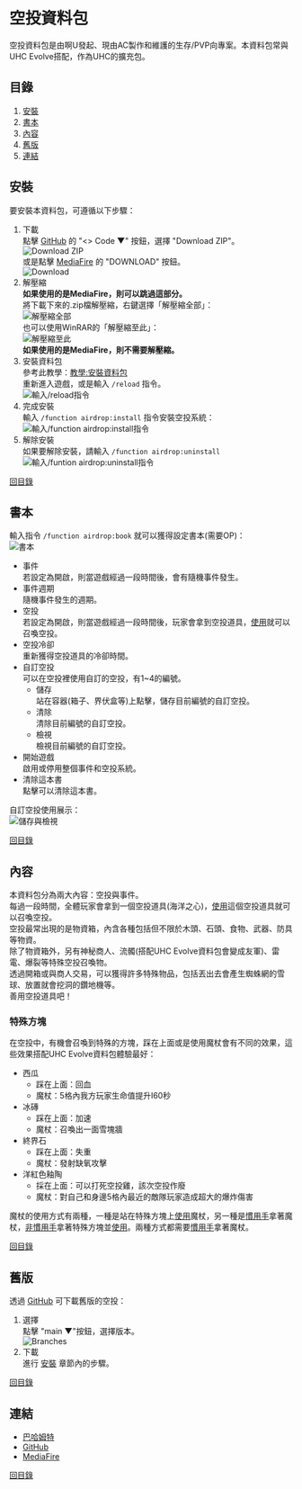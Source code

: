# 空投資料包

空投資料包是由啊U發起、現由AC製作和維護的生存/PVP向專案。本資料包常與UHC Evolve搭配，作為UHC的擴充包。

## <span id="contents">目錄</span>

1. <a href="#installation">安裝</a>
2. <a href="#book">書本</a>
3. <a href="#introduction">內容</a>
4. <a href="#legacy">舊版</a>
5. <a href="#links">連結</a>

## <span id="installation">安裝</span>

要安裝本資料包，可遵循以下步驟：

1. 下載<br>
	點擊 [GitHub](https://github.com/AlexCai2019/Airdrop) 的 "<> Code ▼" 按鈕，選擇 "Download ZIP"。<br>
	![Download ZIP](images/installation/download_zip.png)<br>
	或是點擊 [MediaFire](https://www.mediafire.com/file/07vzo8a2t57luey) 的 "DOWNLOAD" 按鈕。<br>
	![Download](images/installation/download.png)
2. 解壓縮<br>
	**如果使用的是MediaFire，則可以跳過這部分。**<br>
	將下載下來的.zip檔解壓縮，右鍵選擇「解壓縮全部」：<br>
	![解壓縮全部](images/installation/unzip.png)<br>
	也可以使用WinRAR的「解壓縮至此」：<br>
	![解壓縮至此](images/installation/winrar.png)<br>
	**如果使用的是MediaFire，則不需要解壓縮。**
3. 安裝資料包<br>
	參考此教學：[教學:安裝資料包](https://zh.minecraft.wiki/w/Tutorial:%E5%AE%89%E8%A3%85%E6%95%B0%E6%8D%AE%E5%8C%85)<br>
	重新進入遊戲，或是輸入 `/reload` 指令。<br>
	![輸入/reload指令](images/installation/reload.png)<br>
4. 完成安裝<br>
	輸入 `/function airdrop:install` 指令安裝空投系統：<br>
	![輸入/function airdrop:install指令](images/installation/install.png)
5. 解除安裝<br>
	如果要解除安裝，請輸入 `/function airdrop:uninstall`<br>
	![輸入/funtion airdrop:uninstall指令](images/installation/uninstall.png)

<a href="#contents">回目錄</a>

## <span id="book">書本</span>

輸入指令 `/function airdrop:book` 就可以獲得設定書本(需要OP)：<br>
![書本](images/book/book.png)<br>
- 事件<br>
	若設定為開啟，則當遊戲經過一段時間後，會有隨機事件發生。
- 事件週期<br>
	隨機事件發生的週期。
- 空投<br>
	若設定為開啟，則當遊戲經過一段時間後，玩家會拿到空投道具，<u title="預設右鍵">使用</u>就可以召喚空投。
- 空投冷卻<br>
	重新獲得空投道具的冷卻時間。
- 自訂空投<br>
	可以在空投裡使用自訂的空投，有1~4的編號。
	- 儲存<br>
		站在容器(箱子、界伏盒等)上點擊，儲存目前編號的自訂空投。
	- 清除<br>
		清除目前編號的自訂空投。
	- 檢視<br>
		檢視目前編號的自訂空投。
- 開始遊戲<br>
	啟用或停用整個事件和空投系統。
- 清除這本書<br>
	點擊可以清除這本書。

自訂空投使用展示：<br>
![儲存與檢視](images/book/custom_showcase.gif)

<a href="#contents">回目錄</a>

## <span id="introduction">內容</span>

本資料包分為兩大內容：空投與事件。<br>
每過一段時間，全體玩家會拿到一個空投道具(海洋之心)，<u title="預設右鍵">使用</u>這個空投道具就可以召喚空投。<br>
空投最常出現的是物資箱，內含各種包括但不限於木頭、石頭、食物、武器、防具等物資。<br>
除了物資箱外，另有神秘商人、流髑(搭配UHC Evolve資料包會變成友軍)、雷電、爆裂等特殊空投召喚物。<br>
透過開箱或與商人交易，可以獲得許多特殊物品，包括丟出去會產生蜘蛛網的雪球、放置就會挖洞的鑽地機等。<br>
善用空投道具吧！

### 特殊方塊

在空投中，有機會召喚到特殊的方塊，踩在上面或是使用魔杖會有不同的效果，這些效果搭配UHC Evolve資料包體驗最好：

- 西瓜
	- 踩在上面：回血
	- 魔杖：5格內我方玩家生命值提升I60秒
- 冰磚
	- 踩在上面：加速
	- 魔杖：召喚出一面雪塊牆
- 終界石
	- 踩在上面：失重
	- 魔杖：發射缺氧攻擊
- 洋紅色釉陶
	- 採在上面：可以打死空投雞，該次空投作廢
	- 魔杖：對自己和身邊5格內最近的敵隊玩家造成超大的爆炸傷害

魔杖的使用方式有兩種，一種是站在特殊方塊上<u title="預設右鍵">使用</u>魔杖，另一種是<u title="預設右手">慣用手</u>拿著魔杖，<u title="預設左手">非慣用手</u>拿著特殊方塊並<u title="預設右鍵">使用</u>。兩種方式都需要<u title="預設右手">慣用手</u>拿著魔杖。

<a href="#contents">回目錄</a>

## <span id="legacy">舊版</span>

透過 [GitHub](https://github.com/AlexCai2019/Airdrop) 可下載舊版的空投：<br>
1. 選擇<br>
	點擊 "main ▼"按鈕，選擇版本。<br>
	![Branches](images/legacy/branches.png)
2. 下載<br>
	進行 <a href="#installation">安裝</a> 章節內的步驟。

<a href="#contents">回目錄</a>

## <span id="links">連結</span>

- [巴哈姆特](https://forum.gamer.com.tw/C.php?bsn=18673&snA=200820)
- [GitHub](https://github.com/AlexCai2019/Airdrop)
- [MediaFire](https://www.mediafire.com/file/07vzo8a2t57luey)

<a href="#contents">回目錄</a>